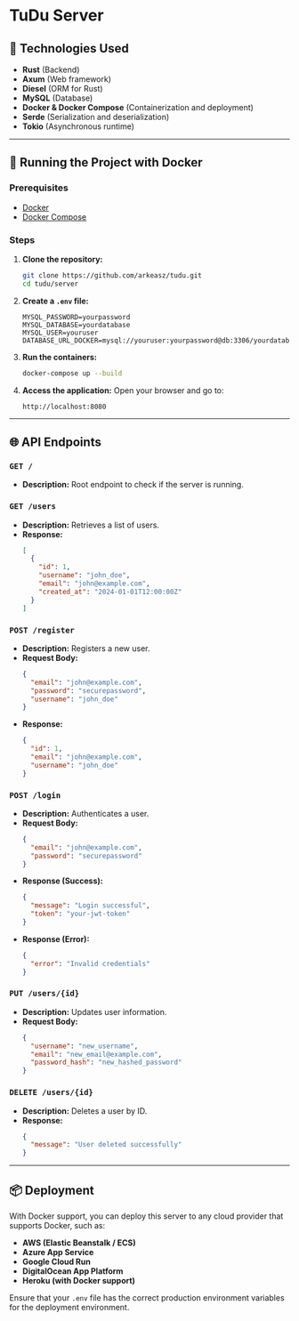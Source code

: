 # TuDu Server

## 🚀 Technologies Used

- **Rust** (Backend)
- **Axum** (Web framework)
- **Diesel** (ORM for Rust)
- **MySQL** (Database)
- **Docker & Docker Compose** (Containerization and deployment)
- **Serde** (Serialization and deserialization)
- **Tokio** (Asynchronous runtime)

---

## 🐳 Running the Project with Docker

### Prerequisites

- [Docker](https://www.docker.com/)
- [Docker Compose](https://docs.docker.com/compose/)

### Steps

1. **Clone the repository:**
   ```bash
   git clone https://github.com/arkeasz/tudu.git
   cd tudu/server
   ```

2. **Create a `.env` file:**
   ```env
   MYSQL_PASSWORD=yourpassword
   MYSQL_DATABASE=yourdatabase
   MYSQL_USER=youruser
   DATABASE_URL_DOCKER=mysql://youruser:yourpassword@db:3306/yourdatabase
   ```

3. **Run the containers:**
   ```bash
   docker-compose up --build
   ```

4. **Access the application:**
   Open your browser and go to:
   ```
   http://localhost:8080
   ```

---

## 🌐 API Endpoints

### `GET /`
- **Description:** Root endpoint to check if the server is running.

### `GET /users`
- **Description:** Retrieves a list of users.
- **Response:**
  ```json
  [
    {
      "id": 1,
      "username": "john_doe",
      "email": "john@example.com",
      "created_at": "2024-01-01T12:00:00Z"
    }
  ]
  ```

### `POST /register`
- **Description:** Registers a new user.
- **Request Body:**
  ```json
  {
    "email": "john@example.com",
    "password": "securepassword",
    "username": "john_doe"
  }
  ```
- **Response:**
  ```json
  {
    "id": 1,
    "email": "john@example.com",
    "username": "john_doe"
  }
  ```

### `POST /login`
- **Description:** Authenticates a user.
- **Request Body:**
  ```json
  {
    "email": "john@example.com",
    "password": "securepassword"
  }
  ```
- **Response (Success):**
  ```json
  {
    "message": "Login successful",
    "token": "your-jwt-token"
  }
  ```
- **Response (Error):**
  ```json
  {
    "error": "Invalid credentials"
  }
  ```

### `PUT /users/{id}`
- **Description:** Updates user information.
- **Request Body:**
  ```json
  {
    "username": "new_username",
    "email": "new_email@example.com",
    "password_hash": "new_hashed_password"
  }
  ```

### `DELETE /users/{id}`
- **Description:** Deletes a user by ID.
- **Response:**
  ```json
  {
    "message": "User deleted successfully"
  }
  ```

---

## 📦 Deployment

With Docker support, you can deploy this server to any cloud provider that supports Docker, such as:

- **AWS (Elastic Beanstalk / ECS)**
- **Azure App Service**
- **Google Cloud Run**
- **DigitalOcean App Platform**
- **Heroku (with Docker support)**

Ensure that your `.env` file has the correct production environment variables for the deployment environment.
